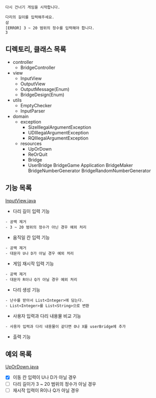 ```
다시 건너기 게임을 시작합니다.

다리의 길이를 입력해주세요.
삼
[ERROR] 3 ~ 20 범위의 정수를 입력해야 합니다.
3
```

## 디렉토리, 클래스 목록

- controller
    - BridgeController
- view
    - InputView
    - OutputView
    - OutputMessage(Enum)
    - BridgeDesign(Enum)
- utils
    - EmptyChecker
    - InputParser
- domain
    - exception
        - SizeIllegalArgumentException
        - UDIllegalArgumentException
        - RQIllegalArgumentException
    - resources
        - UpOrDown
        - ReOrQuit
        - Bridge
        - UserBridge
          BridgeGame
          Application
          BridgeMaker
          BridgeNumberGenerator
          BridgeRandomNumberGenerator

## 기능 목록

[InputView.java](../src/main/java/bridge/view/InputView.java)

- 다리 길이 입력 기능

```
- 공백 제거
- 3 ~ 20 범위의 정수가 아닌 경우 예외 처리
```
- 움직일 칸 입력 기능

```
- 공백 제거
- 대문자 U나 D가 아닐 경우 예외 처리
```

- 게임 재시작 입력 기능

```
- 공백 제거
- 대문자 R이나 Q가 아닐 경우 예외 처리
```

- 다리 생성 기능

```
- 난수를 받아서 List<Integer>에 담는다.
- List<Integer>를 List<String>으로 변환
```

- 사용자 입력과 다리 내용물 비교 기능

```
- 사용자 입력과 다리 내용물이 같다면 O나 X를 userBridge에 추가
```

- 출력 기능

## 예외 목록

[UpOrDown.java](../src/main/java/bridge/domain/resources/UpOrDown.java)

- [x] 이동 칸 입력이 U나 D가 아닐 경우
- [ ] 다리 길이가 3 ~ 20 범위의 정수가 아닐 경우
- [ ] 재시작 입력이 R이나 Q가 아닐 경우